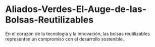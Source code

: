 # Aliados-Verdes-El-Auge-de-las-Bolsas-Reutilizables
En el corazón de la tecnología y la innovación, las bolsas reutilizables representan un compromiso con el desarrollo sostenible. 
